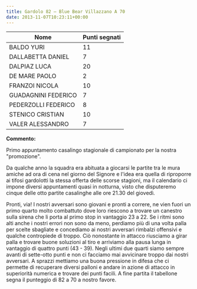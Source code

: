 ```yaml
---
title: Gardolo 82 – Blue Bear Villazzano A 70
date: 2013-11-07T10:23:11+00:00
---
```

| **Nome** | **Punti segnati** |
| -------- | ----------------- |
| BALDO YURI | 11 |
| DALLABETTA DANIEL | 7 |
| DALPIAZ LUCA | 20 |
| DE MARE PAOLO | 2 |
| FRANZOI NICOLA | 10 |
| GUADAGNINI FEDERICO | 7 |
| PEDERZOLLI FEDERICO | 8 |
| STENICO CRISTIAN | 10 |
| VALER ALESSANDRO | 7 |

**Commento:**

Primo appuntamento casalingo stagionale di campionato per la nostra "promozione".

Da qualche anno la squadra era abituata a giocarsi le partite tra le mura amiche ad ora di cena nel giorno del Signore e l'idea era quella di riproporre ai tifosi gardolotti la stessa offerta delle scorse stagioni, ma il calendario ci impone diversi appuntamenti quasi in notturna, visto che disputeremo cinque delle otto partite casalinghe alle ore 21.30 del giovedì.

Pronti, via! I nostri avversari sono giovani e pronti a correre, ne vien fuori un primo quarto molto combattuto dove loro riescono a trovare un canestro sulla sirena che li porta al primo stop in vantaggio 23 a 22. Se i ritmi sono alti anche i nostri errori non sono da meno, perdiamo più di una volta palla per scelte sbagliate e concediamo ai nostri avversari rimbalzi offensivi e qualche contropiede di troppo. Ciò nonostante in attacco riusciamo a girar palla e trovare buone soluzioni al tiro e arriviamo alla pausa lunga in vantaggio di quattro punti (43 - 39). Negli ultimi due quarti siamo sempre avanti di sette-otto punti e non ci facciamo mai avvicinare troppo dai nostri avversari. A sprazzi mettiamo una buona pressione in difesa che ci permette di recuperare diversi palloni e andare in azione di attacco in superiorità numerica e trovare dei punti facili. A fine partita il tabellone segna il punteggio di 82 a 70 a nostro favore.